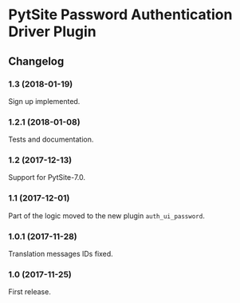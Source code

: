 # PytSite Password Authentication Driver Plugin


## Changelog


### 1.3 (2018-01-19)

Sign up implemented.


### 1.2.1 (2018-01-08)

Tests and documentation.


### 1.2 (2017-12-13)

Support for PytSite-7.0.


### 1.1 (2017-12-01)

Part of the logic moved to the new plugin `auth_ui_password`.


### 1.0.1 (2017-11-28)

Translation messages IDs fixed.


### 1.0 (2017-11-25)

First release.

